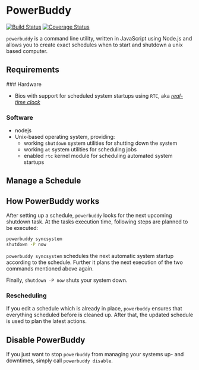 # PowerBuddy
[![Build Status](https://travis-ci.org/swissmanu/powerbuddy.png?branch=master)](https://travis-ci.org/swissmanu/powerbuddy) [![Coverage Status](https://coveralls.io/repos/swissmanu/powerbuddy/badge.png)](https://coveralls.io/r/swissmanu/powerbuddy)

`powerbuddy` is a command line utility, written in JavaScript using Node.js and allows you to create exact schedules when to start and shutdown a unix based computer.

## Requirements

### Hardware

* Bios with support for scheduled system startups using `RTC`, aka *[real-time clock](https://www.linux.com/learn/docs/672849-wake-up-linux-with-an-rtc-alarm-clock)*

### Software

* nodejs
* Unix-based operating system, providing:
  * working `shutdown` system utilities for shutting down the system
  * working `at` system utilities for scheduling jobs
  * enabled `rtc` kernel module for scheduling automated system startups


## Manage a Schedule


## How PowerBuddy works
After setting up a schedule, `powerbuddy` looks for the next upcoming shutdown task.
At the tasks execution time, following steps are planned to be executed:

```bash
powerbuddy syncsystem
shutdown -P now
```

`powerbuddy syncsystem` schedules the next automatic system startup according to the schedule. Further it plans the next execution of the two commands mentioned above again.

Finally, `shutdown -P now` shuts your system down.

### Rescheduling
If you edit a schedule which is already in place, `powerbuddy` ensures that everything scheduled before is cleaned up. After that, the updated schedule is used to plan the latest actions.

## Disable PowerBuddy
If you just want to stop `powerbuddy` from managing your systems up- and downtimes, simply call `powerbuddy disable`.
